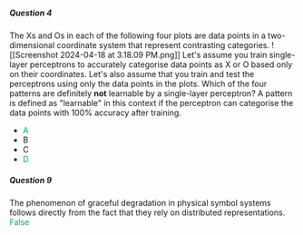 
##### Question 4
The Xs and Os in each of the following four plots are data points in a two-dimensional coordinate system that represent contrasting categories.
					![[Screenshot 2024-04-18 at 3.18.09 PM.png]]
Let's assume you train single-layer perceptrons to accurately categorise data points as X or O based only on their coordinates. Let's also assume that you train and test the perceptrons using only the data points in the plots. Which of the four patterns are definitely **not** learnable by a single-layer perceptron? A pattern is defined as "learnable" in this context if the perceptron can categorise the data points with 100% accuracy after training.
- <span style="color:#00b050">A</span>
- B
- C
- <span style="color:#00b050">D</span>
##### Question 9
The phenomenon of graceful degradation in physical symbol systems follows directly from the fact that they rely on distributed representations.
<span style="color:#00b050">False</span> 
